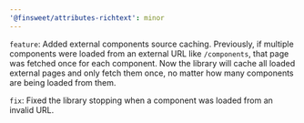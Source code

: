 ```yaml
---
'@finsweet/attributes-richtext': minor
---
```


`feature`: Added external components source caching.
Previously, if multiple components were loaded from an external URL like `/components`, that page was fetched once for each component.
Now the library will cache all loaded external pages and only fetch them once, no matter how many components are being loaded from them.

`fix`: Fixed the library stopping when a component was loaded from an invalid URL.
